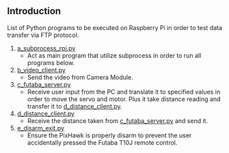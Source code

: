 ## Introduction

List of Python programs to be executed on Raspberry Pi in order to test data transfer via FTP protocol.

1. [a_subprocess_rpi.py](https://github.com/hafiz-kamilin/autonomous_pixhawk_rover/blob/master/02_ftp_streaming_test/01_rpi_side/a_subprocess_rpi.py)
    - Act as main program that utilize subprocess in order to run all programs below.
2. [b_video_client.py](https://github.com/hafiz-kamilin/autonomous_pixhawk_rover/blob/master/02_ftp_streaming_test/01_rpi_side/b_video_client.py)
    - Send the video from Camera Module.
3. [c_futaba_server.py](https://github.com/hafiz-kamilin/autonomous_pixhawk_rover/blob/master/02_ftp_streaming_test/01_rpi_side/c_futaba_server.py)
    - Receive user input from the PC and translate it to specified values in order to move the servo and motor. Plus it take distance reading and transfer it to [d_distance_client.py](https://github.com/hafiz-kamilin/autonomous_pixhawk_rover/blob/master/02_ftp_streaming_test/01_rpi_side/d_distance_client.py).
4. [d_distance_client.py](https://github.com/hafiz-kamilin/autonomous_pixhawk_rover/blob/master/02_ftp_streaming_test/01_rpi_side/d_distance_client.py)
    - Receive the distance taken from [c_futaba_server.py](https://github.com/hafiz-kamilin/autonomous_pixhawk_rover/blob/master/02_ftp_streaming_test/01_rpi_side/c_futaba_server.py) and send it.
5. [e_disarm_exit.py](https://github.com/hafiz-kamilin/autonomous_pixhawk_rover/blob/master/02_ftp_streaming_test/01_rpi_side/e_disarm_exit.py)
    - Ensure the PixHawk is properly disarm to prevent the user accidentally pressed the Futaba T10J remote control.
